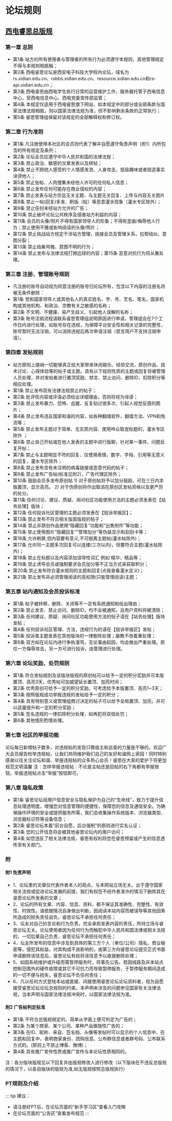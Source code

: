 # 论坛规则

## [西电睿思总版规](https://rs.xidian.edu.cn/forum.php?mod=viewthread&tid=1142514)
### 第一章  总则
* 第1条 站方的所有使用者与管理者的所有行为必须遵守本规则，其他管理规定不得与本规则相抵触；
* 第2条 西电睿思论坛是西安电子科技大学校内论坛，域名为rs.xidian.edu.cn、rsbbs.xidian.edu.cn、resource.xidian.edu.cn和rs-api.xidian.edu.cn；
* 第3条 西电睿思由西电学生执行日常的运营维护工作，服务器托管于西电信息中心，受西电信息中心、西电党委宣传部监管；
* 第4条 本规定仅适用于西电睿思旗下网站，如本规定中的部分或全部条款与国家法律法规相抵，则以国家法律法规为准，但不影响剩余条款的正常执行；
* 第5条 睿思管理组保留对该规定的全部解释权和修订权。

### 第二章  行为准则
* 第1条   凡注册使用本社区的会员则代表了解并自愿遵守免责声明（附1）内所包含的所有规定及条列；
* 第2条   论坛会员应遵守中华人民共和国的法律法规；
* 第3条   禁止政治、敏感的文章发表以及转帖；
* 第4条   禁止不顾他人感受的个人情感发泄、人身攻击、低级趣味或者捏造事实诽谤他人；
* 第5条   禁止张帖、人肉搜集未经他人许可的任何私人信息；
* 第6条   禁止发布任何可能存在商业侵权的内容；
* 第7条   禁止发表与站方宗旨无关主题、与主题无关回复、上传与内容无关图片
* 第8条   禁止一帖(回复)多发、刷版（帖）等恶意灌水现象（灌水专区除外）；
* 第9条   禁止任何未经站方允许的广告；
* 第10条 禁止破坏论坛公共秩序及侵害站方利益的内容；
* 第11条 会员的头像/照片不得有国家领导人的形象；不得有歪曲/侮辱他人行为；禁止使用不雅或影响阅读的头像/照片；
* 第12条 禁止挑战站方规定干涉站方管理，挑拨会员及管理关系，拉帮结伙、意图分裂；
* 第13条 禁止指桑骂槐、意图不明的行为；
* 第14条 禁止发布与法律法规打擦边球的内容；第15条 恶意对抗行为将从重处理。

### 第三章  注册、管理账号规则
* 凡注册的账号自动视为同意注册的账号归论坛所有，包含以下内容的注册名将被无条件删除：
* 第1条  党和国家领导人或其他名人的真实姓名、字、号、艺名、笔名，国家机构或其他机构、和政治、宗教有关之敏感的名称；
* 第2条  不文明、不健康、易产生歧义、引起他人误解的名称；
* 第3条  账号注销流程请联系睿思管理组说明原因进行申请，管理组会在7个工作日内进行处理，如账号存在违规，为保障平台安全性和相关记录的完整性，账号暂时无法注销，可以消除违规后再次申请注销（禁言用户不支持注销申请）。

### 第四章  发帖规则
* 站方原则上接纳一切能够真正给大家带来休闲娱乐、经验交流，原创作品、技术讨论、心得体验等的帖子或主题。具有以下规则性质的主题或回复将被管理人员处理，并对发帖者进行置顶奖励、禁言、禁止访问、删除ID、扣除积分等相应处理。
* 第1条  禁止发布现有法律法规禁止的帖子；
* 第2条  批评性内容或评语必须给出详细理由，否则将视为诽谤；
* 第3条  禁止发布暴力、恐怖、血腥、反复贴过很多次、引起人视觉反感的图片；
* 第4条  禁止发布违反国家和谐的内容，如各种翻墙软件、翻墙方法、VPN和免流等；
* 第5条  禁止发布主题过于简单、无实质内容、使用哗众取宠标题的，灌水专区除外 ；
* 第6条  禁止自己开帖或在他人发表的主题中进行版聊，针对某一事件、问题反复开帖；
* 第7条  禁止与主题明显不符的回复、仅使用表情、数字、字母、引用等无意义的回复，灌水专区除外；
* 第8条  禁止发布含有未注明的病毒链接或恶意代码的帖子；
* 第9条  禁止发布广告帖(标准见附2)，广告代理区除外；
* 第10条 鼓励会员多发布原创帖
          1) 对于原创帖将予以加分鼓励，可在三日内本版置顶，显示高亮。
          2) 对于伪原创将作出取消在原创区发帖资格以及更严厉的处分。
* 第11条 任何讨论、建议、质疑、询问社区功能使用方法的主题必须发表在【站务处理】版块；
* 第12条 任何投诉社区管理的主题必须发表在【投诉举报区】；
* 第13条 禁止发布不符合相关版面版规的帖子；
* 第14条 禁止非原创作品使用“隐藏回复”功能和“出售附件”等功能；
* 第15条 禁止使用图片“隐藏回复”“管理加分”等伪装显示和刮刮卡等；
* 第16条 允许刷屏,但内容要有意义,不可脱离主题帖(灌水帖除外)；
* 第17条 允许同一主题多次回复可以连楼(三次以内)，但要符合主题(灌水帖除外)；
* 第18条 禁止在标题以及内容添加误导性词汇 例如 精华、精品等；
* 第19条 禁止诱导会员或强制要求会员加分等不正当方式来获取积分；
* 第20条 禁止发布符合灌水规则的主题和回复(点我查看灌水定义)；
* 第21条 禁止发布非必须管理阅读的高权限(只能管理阅读)主题；

### 第五章  站内通知及会员投诉标准
* 第1条 帖子被转移、删除、关闭等不一定有系统通知和给出理由；
* 第2条 禁止发言、禁止访问、删除ID，均不会被通知，且用户资料将被清除；
* 第3条 任何建议、质疑、询问社区功能使用方法的帖子请在【站务处理】版块发帖；
* 第4条 任何投诉社区管理、方法，违规行为的请在【投诉举报区】发帖；
* 第5条 投诉类主题发表在其他版块的一律删除处理；屡教不改着重处理；
* 第6条 双方如在论坛内进行争执漫骂，无论事由起因，均会做出严重处理。若仅一方侮辱攻击，另一方可进行投诉，由管理进行处理。

### 第六章  论坛奖励、处罚规则
* 第1条 符合发帖规则及该版块版规的原创帖可以给予一定的积分奖励并可本版置顶、高亮3天，优秀帖可加威望延长置顶、加亮时间；
* 第2条 优秀原创可给予一定的积分奖励，可考虑给予本版置顶、高亮1~3天；
* 第3条 按照版规成功举报违规的发帖给予一定的积分；
* 第4条 具有特别意义或管理组商讨决定的帖子可以给予全局置顶、加亮，并可以适量提升和一定的积分奖励；
* 第5条 签名违规的一律扣除积分处理，如再犯将双倍处罚；
* 第6条 其他情形酌情处理。

### 第七章  社区的举报功能
论坛每日新增帖子数多，对违规帖的发现只靠版主和巡查的力量是不够的。欢迎广大会员报告检举违规帖，让我们共同维护我们自己的友好和谐网上家园！同时特别感谢以往关注论坛和谐、举报违规帖的众多热心会员！睿思在大家的爱护下将更加规范文明温馨
注：怎样举报违规帖：不论是主帖还是回帖的右下角都有举报按钮，举报违规帖点击“举报”按钮即可。

### 第八章  隐私政策
* 第1条 睿思论坛视用户信息安全与隐私保护为自己的“生命线”，致力于提升信息处理透明度，增强您对信息管理的便捷性，保障您的信息及通信安全。为确保操作环境的安全或提供服务所需，我们会收集操作系统版本、浏览器类型、浏览器标识符等设备信息；
* 第2条 睿思论坛本着“前台自愿，后台强制”的原则进行实名认证；
* 第3条 您的公开信息将会被其他睿思论坛内的用户访问；
* 第4条 如您违反了相关法律法规，睿思有权利将您在睿思预留或产生的信息透传至有关部门。


### 附
#### 附1 免责声明
* 1、论坛里的文章仅代表作者本人的观点，与本网站立场无关。出于遵守国家相关法规或促进论坛发展的前提，我们有权在不经作者准许的情况下删除其在睿思论坛所发表的文章；
* 2、论坛的所有文章、内容、信息、资料，都不保证其准确性、完整性、有效性、时效性。请依据情况自身做出判断。因阅读本站内容而被误导等其他因素所造成的损失责任自负。睿思论坛不承担任何责任；
* 3、坛友对自己的言论和行为负责，完全承担发表内容的责任，所持立场与睿思论坛无关。论坛使用者因为任何行为而触犯中华人民共和国法律或相关法规的，一切后果自己负责，睿思论坛不承担任何责任；
* 4、坛友所发布的信息中涉及到具体的第三方个人（单位/公司）隐私、商业秘密等，侵犯其权益，对其构成不良影响的，由第三方向睿思论坛提交正式书面申请删除该信息后，睿思论坛有权将该信息予以直接删除处理；
* 5、如因系统维护或升级而需暂停服务时，将事先公告。若因线路及非本站点控制范围外的硬件故障或其它不可抗力而导致暂停服务，于暂停服务期间造成的一切不便与损失，睿思论坛不负任何责任；
* 6、凡以任何方式登陆本站或直接、间接使用睿思论坛论坛资料者，视为自愿接受睿思论坛论坛总规则的约束。本声明未涉及的问题参见国家有关法律法规，当本声明与国家法律法规冲突时，以国家法律法规为准。

#### 附2 广告帖判定标准
* 第1条 不符合总版规规定的、简单从字面上便可判定为广告的；
* 第2条 为某个商家、某个公司、某种产品做隐性广告的；
* 第3条 在ID、昵称、来自、签名档、头像等发帖时可以显示的个人信息中、在主题和回复中，表明商家身份、团购信息、公布群信息或者群号码、公布联系方式的。(原则上不禁止博客、微博)；
* 第4条 具有推广宣传性质或推广宣传与本论坛性质相同的。

注：各分版块版规见以下回复并由版规修改人进行修改（以下版块在不违反总版规的情况下，以各自版块的版规为准,如无版规按照总版规执行）


### PT规则及介绍
::: tip 建议：
* 请注册好PT后，在论坛页面的“新手学习区”查看入门攻略
* 在论坛页面的“公告区”查看发布规范
:::

